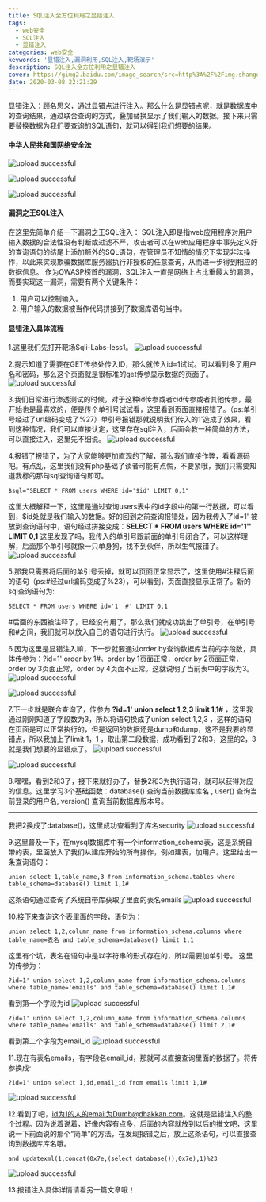 ```yaml
---
title: SQL注入全方位利用之显错注入
tags: 
  - web安全
  - SQL注入
  - 显错注入
categories: web安全
keywords: '显错注入,漏洞利用,SQL注入,靶场演示'
description: SQL注入全方位利用之显错注入
cover: https://gimg2.baidu.com/image_search/src=http%3A%2F%2Fimg.shangdixinxi.com%2Fup%2Finfo%2F202006%2F20200604170532028792.png&refer=http%3A%2F%2Fimg.shangdixinxi.com&app=2002&size=f9999,10000&q=a80&n=0&g=0n&fmt=jpeg?sec=1630916300&t=5efb5b64bc17ac6be7c880a5fa3db56b
date: 2020-03-08 22:21:29
---
```




显错注入：顾名思义，通过显错点进行注入。那么什么是显错点呢，就是数据库中的查询结果，通过联合查询的方式，叠加替换显示了我们输入的数据。接下来只需要替换数据为我们要查询的SQL语句，就可以得到我们想要的结果。

#### 中华人民共和国网络安全法

![upload successful](/images/pasted-5.png)

![upload successful](/images/pasted-6.png)

![upload successful](/images/pasted-7.png)

#### 漏洞之王SQL注入
在这里先简单介绍一下漏洞之王SQL注入：
SQL注入即是指web应用程序对用户输入数据的合法性没有判断或过滤不严，攻击者可以在web应用程序中事先定义好的查询语句的结尾上添加额外的SQL语句，在管理员不知情的情况下实现非法操作，以此来实现欺骗数据库服务器执行非授权的任意查询，从而进一步得到相应的数据信息。
作为OWASP榜首的漏洞，SQL注入一直是网络上占比重最大的漏洞，而要实现这一漏洞，需要有两个关键条件：
1.	用户可以控制输入。
2.	用户输入的数据被当作代码拼接到了数据库语句当中。

#### 显错注入具体流程
1.这里我们先打开靶场Sqli-Labs-less1。
![upload successful](/images/pasted-45.png)

2.提示知道了需要在GET传参处传入ID，那么就传入id=1试试。可以看到多了用户名和密码，那么这个页面就是很标准的get传参显示数据的页面了。
![upload successful](/images/pasted-46.png)

3.我们日常进行渗透测试的时候，对于这种id传参或者cid传参或者其他传参，最开始也是最喜欢的，便是传个单引号试试看，这里看到页面直接报错了。（ps:单引号经过了url编码变成了%27）单引号报错那就说明我们传入的1'造成了效果，看到这种情况，我们可以直接认定，这里存在sql注入，后面会教一种简单的方法，可以直接注入，这里先不细说。
![upload successful](/images/pasted-47.png)

4.报错了报错了，为了大家能够更加直观的了解，那么我们直接作弊，看看源码吧。有点乱，这里我们没有php基础了读者可能有点慌，不要紧哦，我们只需要知道我标的那句sql查询语句即可。
```
$sql="SELECT * FROM users WHERE id='$id' LIMIT 0,1"
```
这里大概解释一下，这里是通过查询users表中的id字段中的第一行数据，可以看到，$id处就是我们输入的数据。好的回到之前查询报错处，因为我传入了id=1' 被放到查询语句中，语句经过拼接变成：**SELECT * FROM users WHERE id='1'' LIMIT 0,1** 
这里发现了吗，我传入的单引号跟前面的单引号闭合了，可以这样理解，后面那个单引号就像一只单身狗，找不到伙伴，所以生气报错了。
![upload successful](/images/pasted-48.png)

5.那我只需要将后面的单引号丢掉，就可以页面正常显示了，这里使用#注释后面的语句（ps:#经过url编码变成了%23），可以看到，页面直接显示正常了。新的sql查询语句为:
```
SELECT * FROM users WHERE id='1' #' LIMIT 0,1
```
#后面的东西被注释了，已经没有用了，那么我们就成功跳出了单引号，在单引号和#之间，我们就可以放入自己的语句进行执行。
![upload successful](/images/pasted-49.png)

6.因为这里是显错注入嘛，下一步就要通过order by查询数据库当前的字段数，具体传参为：?id=1' order by 1#。order by 1页面正常，order by 2页面正常，order by 3页面正常，order by 4页面不正常。这就说明了当前表中的字段为3。
![upload successful](/images/pasted-50.png)

![upload successful](/images/pasted-51.png)

7.下一步就是联合查询了，传参为 **?id=1' union select 1,2,3 limit 1,1#** ，这里我通过刚刚知道了字段数为3，所以将语句换成了union select 1,2,3 ，这样的语句在页面是可以正常执行的，但是返回的数据还是dump和dump，这不是我要的显错点，所以我加上了limit 1，1 ，取出第二段数据，成功看到了2和3，这里的2，3就是我们想要的显错点了。
![upload successful](/images/pasted-52.png)

![upload successful](/images/pasted-53.png)

8.嘿嘿，看到2和3了，接下来就好办了，替换2和3为执行语句，就可以获得对应的信息。这里学习3个基础函数：database() 查询当前数据库库名 , user() 查询当前登录的用户名, version() 查询当前数据库版本号。

---
我把2换成了database()，这里成功查看到了库名security
![upload successful](/images/pasted-54.png)

9.这里普及一下，在mysql数据库中有一个information_schema表，这是系统自带的表，里面放入了我们从建库开始的所有操作，例如建表，加用户。这里给出一条查询语句：
```
union select 1,table_name,3 from information_schema.tables where 
table_schema=database() limit 1,1# 
```
这条语句通过查询了系统自带库获取了里面的表名emails
![upload successful](/images/pasted-55.png)

10.接下来查询这个表里面的字段，语句为：
```
union select 1,2,column_name from information_schema.columns where table_name=表名 and table_schema=database() limit 1,1 
```
这里有个坑，表名在语句中是以字符串的形式存在的，所以需要加单引号。
这里的传参为：
```
?id=1' union select 1,2,column_name from information_schema.columns where table_name='emails' and table_schema=database() limit 1,1#
```
看到第一个字段为id
![upload successful](/images/pasted-56.png)

```
?id=1' union select 1,2,column_name from information_schema.columns where table_name='emails' and table_schema=database() limit 2,1#
```
看到第二个字段为email_id
![upload successful](/images/pasted-57.png)

11.现在有表名emails，有字段名email_id，那就可以直接查询里面的数据了。将传参换成:
```
?id=1' union select 1,id,email_id from emails limit 1,1#
```

![upload successful](/images/pasted-58.png)

12.看到了吧，id为1的人的email为Dumb@dhakkan.com。这就是显错注入的整个过程。因为说着说着，好像内容有点多，后面的内容就放到以后的推文吧，这里说一下前面说的那个“简单”的方法，在发现报错之后，放上这条语句，可以直接查询到数据库库名哦。
```
and updatexml(1,concat(0x7e,(select database()),0x7e),1)%23
```

![upload successful](/images/pasted-59.png)

13.报错注入具体详情请看另一篇文章哦！

